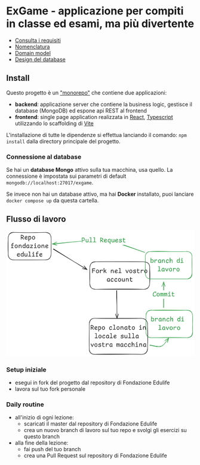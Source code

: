# ExGame - applicazione per compiti in classe ed esami, ma più divertente

- [Consulta i requisiti](./doc/index.md)
- [Nomenclatura](./doc/nomenclatura.md)
- [Domain model](./doc/domain-model.md)
- [Design del database](./doc/database-model.md)

## Install

Questo progetto è un ["monorepo"](https://docs.npmjs.com/cli/v7/using-npm/workspaces) che contiene due applicazioni:

- **backend**: applicazione server che contiene la business logic, gestisce il database (MongoDB) ed espone api REST al frontend
- **frontend**: single page application realizzata in [React](https://react.dev/), [Typescript](https://www.typescriptlang.org/) utilizzando lo scaffolding di [Vite](https://vite.dev/)

L'installazione di tutte le dipendenze si effettua lanciando il comando: `npm install` dalla directory principale del progetto.

### Connessione al database

Se hai un **database Mongo** attivo sulla tua macchina, usa quello. La connessione è impostata sui parametri di default `mongodb://localhost:27017/exgame`.

Se invece non hai un database attivo, ma hai **Docker** installato, puoi lanciare `docker compose up` da questa cartella.

## Flusso di lavoro

![](./doc/assets/flusso-di-lavoro.png)

### Setup iniziale

- esegui in fork del progetto dal repository di Fondazione Edulife
- lavora sul tuo fork personale

### Daily routine

- all'inizio di ogni lezione:
  - scaricati il master dal repository di Fondazione Edulife
  - crea un nuovo branch di lavoro sul tuo repo e svolgi gli esercizi su questo branch
- alla fine della lezione:
  - fai push del tuo branch
  - crea una Pull Request sul repository di Fondazione Edulife